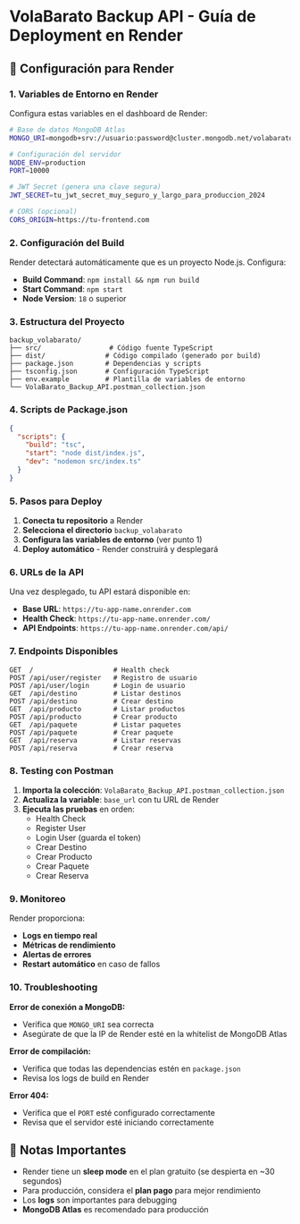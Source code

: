 # VolaBarato Backup API - Guía de Deployment en Render

## 🚀 Configuración para Render

### 1. Variables de Entorno en Render

Configura estas variables en el dashboard de Render:

```bash
# Base de datos MongoDB Atlas
MONGO_URI=mongodb+srv://usuario:password@cluster.mongodb.net/volabarato?retryWrites=true&w=majority

# Configuración del servidor
NODE_ENV=production
PORT=10000

# JWT Secret (genera una clave segura)
JWT_SECRET=tu_jwt_secret_muy_seguro_y_largo_para_produccion_2024

# CORS (opcional)
CORS_ORIGIN=https://tu-frontend.com
```

### 2. Configuración del Build

Render detectará automáticamente que es un proyecto Node.js. Configura:

- **Build Command**: `npm install && npm run build`
- **Start Command**: `npm start`
- **Node Version**: `18` o superior

### 3. Estructura del Proyecto

```
backup_volabarato/
├── src/                 # Código fuente TypeScript
├── dist/               # Código compilado (generado por build)
├── package.json        # Dependencias y scripts
├── tsconfig.json       # Configuración TypeScript
├── env.example         # Plantilla de variables de entorno
└── VolaBarato_Backup_API.postman_collection.json
```

### 4. Scripts de Package.json

```json
{
  "scripts": {
    "build": "tsc",
    "start": "node dist/index.js",
    "dev": "nodemon src/index.ts"
  }
}
```

### 5. Pasos para Deploy

1. **Conecta tu repositorio** a Render
2. **Selecciona el directorio** `backup_volabarato`
3. **Configura las variables de entorno** (ver punto 1)
4. **Deploy automático** - Render construirá y desplegará

### 6. URLs de la API

Una vez desplegado, tu API estará disponible en:
- **Base URL**: `https://tu-app-name.onrender.com`
- **Health Check**: `https://tu-app-name.onrender.com/`
- **API Endpoints**: `https://tu-app-name.onrender.com/api/`

### 7. Endpoints Disponibles

```
GET  /                    # Health check
POST /api/user/register   # Registro de usuario
POST /api/user/login      # Login de usuario
GET  /api/destino         # Listar destinos
POST /api/destino         # Crear destino
GET  /api/producto        # Listar productos
POST /api/producto        # Crear producto
GET  /api/paquete         # Listar paquetes
POST /api/paquete         # Crear paquete
GET  /api/reserva         # Listar reservas
POST /api/reserva         # Crear reserva
```

### 8. Testing con Postman

1. **Importa la colección**: `VolaBarato_Backup_API.postman_collection.json`
2. **Actualiza la variable**: `base_url` con tu URL de Render
3. **Ejecuta las pruebas** en orden:
   - Health Check
   - Register User
   - Login User (guarda el token)
   - Crear Destino
   - Crear Producto
   - Crear Paquete
   - Crear Reserva

### 9. Monitoreo

Render proporciona:
- **Logs en tiempo real**
- **Métricas de rendimiento**
- **Alertas de errores**
- **Restart automático** en caso de fallos

### 10. Troubleshooting

**Error de conexión a MongoDB:**
- Verifica que `MONGO_URI` sea correcta
- Asegúrate de que la IP de Render esté en la whitelist de MongoDB Atlas

**Error de compilación:**
- Verifica que todas las dependencias estén en `package.json`
- Revisa los logs de build en Render

**Error 404:**
- Verifica que el `PORT` esté configurado correctamente
- Revisa que el servidor esté iniciando correctamente

## 📝 Notas Importantes

- Render tiene un **sleep mode** en el plan gratuito (se despierta en ~30 segundos)
- Para producción, considera el **plan pago** para mejor rendimiento
- Los **logs** son importantes para debugging
- **MongoDB Atlas** es recomendado para producción
